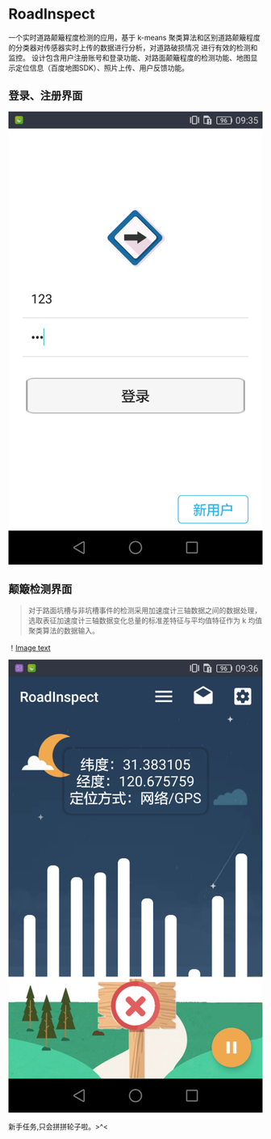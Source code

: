 # RoadInspect
一个实时道路颠簸程度检测的应用，基于 k-means 聚类算法和区别道路颠簸程度的分类器对传感器实时上传的数据进行分析，对道路破损情况
进行有效的检测和监控。
设计包含用户注册账号和登录功能、对路面颠簸程度的检测功能、地图显示定位信息（百度地图SDK）、照片上传、用户反馈功能。




## 登录、注册界面
![sign in](https://github.com/shuangjiang169/RoadInspect/blob/master/showpicture/Screenshot_2018-05-18-09-35-44.png)


## 颠簸检测界面
>对于路面坑槽与非坑槽事件的检测采用加速度计三轴数据之间的数据处理，选取表征加速度计三轴数据变化总量的标准差特征与平均值特征作为 k 均值聚类算法的数据输入。

！[Image text](https://github.com/shuangjiang169/RoadInspect/blob/master/showpicture/Screenshot1.png)

![Image](https://github.com/shuangjiang169/RoadInspect/blob/master/showpicture/Screenshot2.png)



新手任务,只会拼拼轮子啦。>^< 
